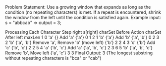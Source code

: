 Problem Statement:
Use a growing window that expands as long as the condition (no repeating characters) is met. If a repeat is encountered, shrink the window from the left until the condition is satisfied again.
Example input: s = "abbcab" => output = 3;



Processing Each Character
Step	right	s[right]	charSet Before	Action	charSet After	left	maxLen
1	0	'a'	{}	Add 'a'	{'a'}	0	1
2	1	'b'	{'a'}	Add 'b'	{'a', 'b'}	0	2
3	2	'b'	{'a', 'b'}	Remove 'a', Remove 'b' (move left)	{'b'}	2	2
4	3	'c'	{'b'}	Add 'c'	{'b', 'c'}	2	2
5	4	'a'	{'b', 'c'}	Add 'a'	{'a', 'b', 'c'}	2	3
6	5	'b'	{'a', 'b', 'c'}	Remove 'b', Move left	{'a', 'c'}	3	3
Final Output: 3 (The longest substring without repeating characters is "bca" or "cab")